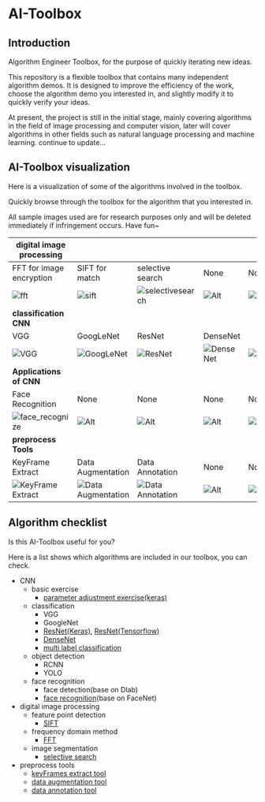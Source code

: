 # AI-Toolbox

## Introduction

Algorithm Engineer Toolbox, for the purpose of quickly iterating new ideas.

This repository is a flexible toolbox that contains many independent algorithm demos. It is designed to improve the efficiency of the work, choose the algorithm demo you interested in, and slightly modify it to quickly verify your ideas.

At present, the project is still in the initial stage, mainly covering algorithms
 in the field of image processing and computer vision, later will cover algorithms in other fields such as natural language processing and machine learning. continue to update...

## AI-Toolbox visualization

Here is a visualization of some of the algorithms involved in the toolbox.

Quickly browse through the toolbox for the algorithm that you interested in.

All sample images used are for research purposes only and will be deleted immediately if infringement occurs. Have fun~

 | digital image processing |  |  |  |  |
  | ------ | ------ | ------ | ------ | ------ |
 | FFT for image encryption | SIFT for match | selective search |None |None |
 | ![fft](https://raw.githubusercontent.com/wiki/monkeyDemon/AI-Toolbox/algorithm_image/fft.png) | ![sift](https://raw.githubusercontent.com/wiki/monkeyDemon/AI-Toolbox/algorithm_image/sift.png) | ![selectivesearch](https://raw.githubusercontent.com/wiki/monkeyDemon/AI-Toolbox/algorithm_image/selectivesearch.png) |![Alt](https://avatar.csdn.net/7/7/B/1_ralf_hx163com.jpg) |![Alt](https://avatar.csdn.net/7/7/B/1_ralf_hx163com.jpg) |
| **classification CNN** |  |  |  |  |
| VGG | GoogLeNet | ResNet | DenseNet |  |
| ![VGG](https://raw.githubusercontent.com/wiki/monkeyDemon/AI-Toolbox/readme_image/classification_Net/VGG.png) | ![GoogLeNet](https://raw.githubusercontent.com/wiki/monkeyDemon/AI-Toolbox/readme_image/classification_Net/inception_v1_all.png) | ![ResNet](https://raw.githubusercontent.com/wiki/monkeyDemon/AI-Toolbox/readme_image/classification_Net/resnet_struct2.png) | ![DenseNet](https://raw.githubusercontent.com/wiki/monkeyDemon/AI-Toolbox/readme_image/classification_Net/denset_1.png) | ![Alt](https://avatar.csdn.net/7/7/B/1_ralf_hx163com.jpg) |
| **Applications of CNN** |  |  |  |  
| Face Recognition | None | None | None | None |
| ![face_recognize](https://raw.githubusercontent.com/wiki/monkeyDemon/AI-Toolbox/readme_image/face_recognize/chenduxiu.png) | ![Alt](https://avatar.csdn.net/7/7/B/1_ralf_hx163com.jpg) | ![Alt](https://avatar.csdn.net/7/7/B/1_ralf_hx163com.jpg) | ![Alt](https://avatar.csdn.net/7/7/B/1_ralf_hx163com.jpg) | ![Alt](https://avatar.csdn.net/7/7/B/1_ralf_hx163com.jpg) |
| **preprocess Tools** |  |  |  |  
| KeyFrame Extract | Data Augmentation | Data Annotation | None | None |
| ![KeyFrame Extract](https://raw.githubusercontent.com/wiki/monkeyDemon/AI-Toolbox/algorithm_image/resize_keyframe_tool.png) | ![Data Augmentation](https://raw.githubusercontent.com/wiki/monkeyDemon/AI-Toolbox/algorithm_image/resize_data_augmentation.png) | ![Data Annotation](https://raw.githubusercontent.com/wiki/monkeyDemon/AI-Toolbox/algorithm_image/resize_image_select_tool_2.png) | ![Alt](https://avatar.csdn.net/7/7/B/1_ralf_hx163com.jpg) | ![Alt](https://avatar.csdn.net/7/7/B/1_ralf_hx163com.jpg) |


 ## Algorithm checklist

Is this AI-Toolbox useful for you?

Here is a list shows which algorithms are included in our toolbox, you can check.

- CNN
  * basic exercise
    + [parameter adjustment exercise(keras)](https://github.com/monkeyDemon/AI-Toolbox/tree/master/keras/image_classification/parameterAdjusting_practice)
  * classification
    + VGG
    + GoogleNet
    + [ResNet(Keras)](https://github.com/monkeyDemon/AI-Toolbox/tree/master/keras/image_classification/resNet_template),  [ResNet(Tensorflow)](https://github.com/monkeyDemon/AI-Toolbox/tree/master/computer_vision/image_classification_tf/resnet50_slim_demo1)
    + [DenseNet](https://github.com/monkeyDemon/AI-Toolbox/tree/master/keras/image_classification/denseNet_template)
    + [multi label classification](https://github.com/monkeyDemon/AI-Toolbox/tree/master/computer_vision/image_classification_keras/multi_label_classification)
  * object detection
    + RCNN
    + YOLO
  * face recognition
    + face detection(base on Dlab)
    + [face recognition](https://github.com/monkeyDemon/AI-Toolbox/tree/master/computer_vision/face_detection_and_recognition/face_recognize_by_facenet)(base on FaceNet)
- digital image processing
  * feature point detection
    + [SIFT](https://github.com/monkeyDemon/AI-Toolbox/tree/master/image%20processing%20ToolBox/feature_point_detection/sift)
  * frequency domain method
    + [FFT](https://github.com/monkeyDemon/AI-Toolbox/tree/master/image%20processing%20ToolBox/frequency_domain_method)
  * image segmentation
    + [selective search](https://github.com/monkeyDemon/AI-Toolbox/tree/master/image%20processing%20ToolBox/image_segmentation/selective_search)
- preprocess tools
  * [keyFrames extract tool](https://github.com/monkeyDemon/AI-Toolbox/tree/master/preprocess%20ToolBox/keyframes_extract_tool)
  * [data augmentation tool](https://github.com/monkeyDemon/AI-Toolbox/tree/master/preprocess%20ToolBox/data_augmentation_tool/tf_data_augmentation_tool)
  * [data annotation tool](https://github.com/monkeyDemon/AI-Toolbox/tree/master/preprocess%20ToolBox/data_annotation_tool)

